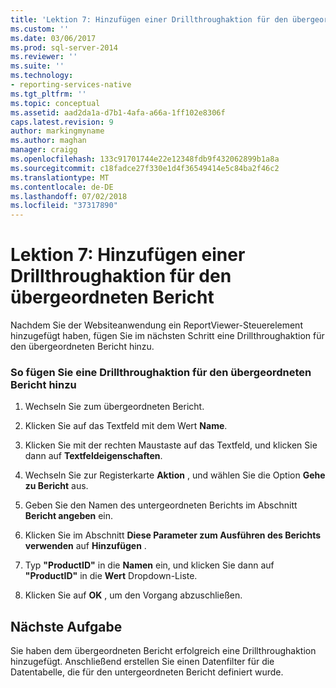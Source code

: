 ```yaml
---
title: 'Lektion 7: Hinzufügen einer Drillthroughaktion für den übergeordneten Bericht | Microsoft-Dokumentation'
ms.custom: ''
ms.date: 03/06/2017
ms.prod: sql-server-2014
ms.reviewer: ''
ms.suite: ''
ms.technology:
- reporting-services-native
ms.tgt_pltfrm: ''
ms.topic: conceptual
ms.assetid: aad2da1a-d7b1-4afa-a66a-1ff102e8306f
caps.latest.revision: 9
author: markingmyname
ms.author: maghan
manager: craigg
ms.openlocfilehash: 133c91701744e22e12348fdb9f432062899b1a8a
ms.sourcegitcommit: c18fadce27f330e1d4f36549414e5c84ba2f46c2
ms.translationtype: MT
ms.contentlocale: de-DE
ms.lasthandoff: 07/02/2018
ms.locfileid: "37317890"
---
```

# <a name="lesson-7-add-drillthrough-action-on-parent-report"></a>Lektion 7: Hinzufügen einer Drillthroughaktion für den übergeordneten Bericht
  Nachdem Sie der Websiteanwendung ein ReportViewer-Steuerelement hinzugefügt haben, fügen Sie im nächsten Schritt eine Drillthroughaktion für den übergeordneten Bericht hinzu.  
  
### <a name="to-add-drillthrough-action-on-the-parent-report"></a>So fügen Sie eine Drillthroughaktion für den übergeordneten Bericht hinzu  
  
1.  Wechseln Sie zum übergeordneten Bericht.  
  
2.  Klicken Sie auf das Textfeld mit dem Wert **Name**.  
  
3.  Klicken Sie mit der rechten Maustaste auf das Textfeld, und klicken Sie dann auf **Textfeldeigenschaften**.  
  
4.  Wechseln Sie zur Registerkarte **Aktion** , und wählen Sie die Option **Gehe zu Bericht** aus.  
  
5.  Geben Sie den Namen des untergeordneten Berichts im Abschnitt **Bericht angeben** ein.  
  
6.  Klicken Sie im Abschnitt **Diese Parameter zum Ausführen des Berichts verwenden** auf **Hinzufügen** .  
  
7.  Typ **"ProductID"** in die **Namen** ein, und klicken Sie dann auf **"ProductID"** in die **Wert** Dropdown-Liste.  
  
8.  Klicken Sie auf **OK** , um den Vorgang abzuschließen.  
  
## <a name="next-task"></a>Nächste Aufgabe  
 Sie haben dem übergeordneten Bericht erfolgreich eine Drillthroughaktion hinzugefügt. Anschließend erstellen Sie einen Datenfilter für die Datentabelle, die für den untergeordneten Bericht definiert wurde.  
  
  
